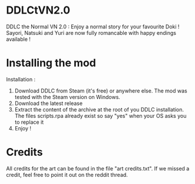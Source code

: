 # DDLCtVN2.0
DDLC the Normal VN 2.0 : Enjoy a normal story for your favourite Doki ! Sayori, Natsuki and Yuri are now fully romancable with happy endings available !

# Installing the mod

Installation :

  1. Download DDLC from Steam (it's free) or anywhere else. The mod was tested with the Steam version on Windows.
  2. Download the latest release
  3. Extract the content of the archive at the root of you DDLC installation. The files scripts.rpa already exist so say "yes" when your OS asks you to replace it
  4. Enjoy !

# Credits

All credits for the art can be found in the file "art credits.txt". If we missed a credit, feel free to point it out on the reddit thread.